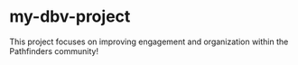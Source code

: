 # my-dbv-project
This project focuses on improving engagement and organization within the Pathfinders community! 
